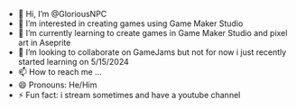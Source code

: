 - 👋 Hi, I’m @GloriousNPC
- 👀 I’m interested in creating games using Game Maker Studio
- 🌱 I’m currently learning to create games in Game Maker Studio and pixel art in Aseprite
- 💞️ I’m looking to collaborate on GameJams but not for now i just recently started learning on 5/15/2024
- 📫 How to reach me ...
- 😄 Pronouns: He/Him
- ⚡ Fun fact: i stream sometimes and have a youtube channel

<!---
GloriousNPC/GloriousNPC is a ✨ special ✨ repository because its `README.md` (this file) appears on your GitHub profile.
You can click the Preview link to take a look at your changes.
--->
